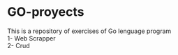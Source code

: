 # GO-proyects
This is a repository of exercises of Go lenguage program <br>
1- Web Scrapper <br>
2- Crud

